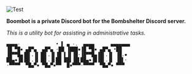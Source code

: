 ![Test](https://github.com/aplomBomb/boombot/workflows/Test/badge.svg?event=push)

**Boombot is a private Discord bot for the Bombshelter Discord server.**

*This is a utility bot for assisting in administrative tasks.*


    ▄▄▄▄·             • ▌ ▄ ·.  ▄▄▄▄      ▄▄▄▄▄▄▄
	▐█ ▀█▪ ▄█▀▄  ▄█▀▄ ·██ ▐███▪▐█ ▀█▪ ▄█▀▄ •██  
	▐█▀▀█▄▐█▌.▐▌▐█▌.▐▌▐█ ▌▐▌▐█·▐█▀▀█▄▐█▌.▐▌ ▐█.▪
	██▄▪▐█▐█▌.▐▌▐█▌.▐▌██ ██▌▐█▌██▄▪▐█▐█▌.▐▌ ▐█▌·
	·▀▀▀▀  ▀█▄▀▪ ▀█▄▀▪▀▀  █▪▀▀▀·▀▀▀▀  ▀█▄▀▪ ▀▀▀

